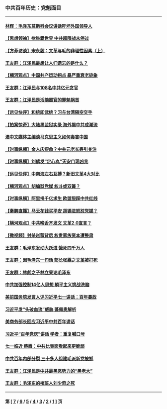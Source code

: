 ### 中共百年历史：党魁面目
---
#### [林辉：毛泽东莫斯科会议讲话吓坏外国领导人](../../pages/nf1176107/n13917931.md?09260430) 
#### [【思想领袖】欲称霸世界 中共超限战未停过](../../pages/nf1176107/n13745142.md?09260430) 
#### [【方菲访谈】宋永毅：文革与毛的非理性因素（上）](../../pages/nf1176107/n13469956.md?09260430) 
#### [王友群：江泽民最想让人们遗忘的是什么？](../../pages/nf1176107/n13408949.md?09260430) 
#### [【横河观点】中国共产运动拐点 暴严重衰老迹象](../../pages/nf1176107/n13388333.md?09260430) 
#### [王友群：江泽民与108名中共亿元贪官](../../pages/nf1176107/n13352358.md?09260430) 
#### [王友群：江泽民是活摘器官的罪魁祸首](../../pages/nf1176107/n13336903.md?09260430) 
#### [【远见快评】和统即武统？习与台湾隔空交手](../../pages/nf1176107/n13297739.md?09260430) 
#### [【拍案惊奇】大陆黑监狱实录 海外揭中共成潮流](../../pages/nf1176107/n13288853.md?09260430) 
#### [澳中文媒体主编谈马克思主义如何毒害中国](../../pages/nf1176107/n13257387.md?09260430) 
#### [【时事纵横】金人庆短命？中共元老长寿引关注](../../pages/nf1176107/n13217934.md?09260430) 
#### [【时事纵横】刘鹤发“定心丸”天安门现凶兆](../../pages/nf1176107/n13215416.md?09260430) 
#### [【远见快评】中南海左右互搏？新旧文革4大对比](../../pages/nf1176107/n13214745.md?09260430) 
#### [【横河观点】胡编怼党媒 权斗或双簧？](../../pages/nf1176107/n13210864.md?09260430) 
#### [【时事纵横】阿里捐千亿求生 欧盟狠踩中共红线](../../pages/nf1176107/n13206431.md?09260430) 
#### [【秦鹏直播】马云花钱买平安 胡锡进怒怼党媒？](../../pages/nf1176107/n13206392.md?09260430) 
#### [【横河观点】中共喉舌齐发文 文革2.0宣言？](../../pages/nf1176107/n13201248.md?09260430) 
#### [【微视频】封杀赵薇背后 权贵家族资本遭整肃](../../pages/nf1176107/n13197798.md?09260430) 
#### [王友群：毛泽东发动大跃进 饿死四千万人](../../pages/nf1176107/n13177158.md?09260430) 
#### [王友群：因毛泽东一句话 部长张霖之文革被打死](../../pages/nf1176107/n13161711.md?09260430) 
#### [王友群：林彪之子林立果论毛泽东](../../pages/nf1176107/n13128622.md?09260430) 
#### [中共加强控制14亿人思想 躺平主义挑战洗脑](../../pages/nf1176107/n13094299.md?09260430) 
#### [美前国务院发言人评习近平七一讲话：百年暴政](../../pages/nf1176107/n13066986.md?09260430) 
#### [习近平发“头破血流”威胁 蓬佩奥解析](../../pages/nf1176107/n13063604.md?09260430) 
#### [美商务部长回应习近平中共百年讲话](../../pages/nf1176107/n13062903.md?09260430) 
#### [习近平“百年党庆”讲话 学者：重复喊口号](../../pages/nf1176107/n13061411.md?09260430) 
#### [七一临近 蔡霞：中共比表面看起来更脆弱](../../pages/nf1176107/n13056418.md?09260430) 
#### [中共百年内部分裂 三十多人组建毛派新党被抓](../../pages/nf1176107/n13044023.md?09260430) 
#### [王友群：江泽民是中共最黑恶势力的“黑老大”](../../pages/nf1176107/n13022180.md?09260430) 
#### [王友群：毛泽东的接班人刘少奇之死](../../pages/nf1176107/n12991772.md?09260430) 

---
#### 第 [ [7](./7.md?09260430) / [6](./6.md?09260430) / [5](./5.md?09260430) / [4](./4.md?09260430) / [3](./3.md?09260430) / [2](./2.md?09260430) / [1](./1.md?09260430) ] 页
